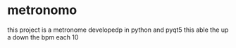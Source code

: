 # metronomo
this project is a metronome developedp in python and pyqt5
this able the up a down the bpm each 10 
